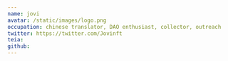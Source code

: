 ```yaml
---
name: jovi
avatar: /static/images/logo.png
occupation: chinese translator, DAO enthusiast, collector, outreach
twitter: https://twitter.com/Jovinft
teia: 
github: 
---
```

